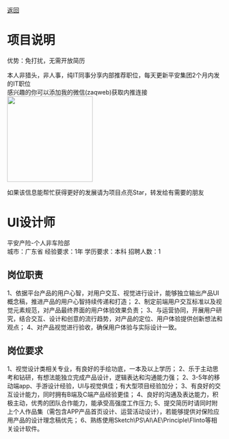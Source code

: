 [返回](../../)

# 项目说明

优势：免打扰，无需开放简历

本人非猎头，非人事，纯IT同事分享内部推荐职位，每天更新平安集团2个月内发的IT职位  
感兴趣的你可以添加我的微信(zaqweb)获取内推连接  
<img src="https://github.com/zaqweb/PA-IT-JOBS/blob/master/WechatICode.jpeg"  height="200" width="200">

如果该信息能帮忙获得更好的发展请为项目点亮Star，转发给有需要的朋友

# UI设计师
平安产险-个人非车险部  
城市：广东省 经验要求：1年 学历要求：本科  招聘人数：1

## 岗位职责
1、依据平台产品的用户心智，对用户交互、视觉进行设计，能够独立输出产品UI概念稿，推进产品的用户心智持续传递和打造；
2、制定前端用户交互标准以及视觉元素规范，对产品最终界面的用户体验效果负责；
3、与运营协同，开展用户研究，结合交互、设计和创意的流行趋势，对产品的定位、用户体验提供创新想法和观点；
4、对产品视觉进行验收，确保用户体验与实际设计一致。

## 岗位要求
1、视觉设计类相关专业，有良好的手绘功底，一本及以上学历；
2、乐于主动思考和钻研，有想法能独立完成产品设计，逻辑表达和沟通能力强；
2、3-5年的移动端app、手游设计经验，UI与视觉俱佳；有大型项目经验加分；
3、有良好的交互设计能力，同时拥有B端及C端产品经验更佳；
4、良好的沟通及表达能力，积极主动，优秀的团队合作能力，能承受高强度工作压力;
5、提交简历时请同时附上个人作品集（需包含APP产品首页设计、运营活动设计），若能够提供对保险应用产品的设计理念稿优先；
6、熟练使用Sketch\PS\AI\AE\Principle\Flinto等相关设计软件。




